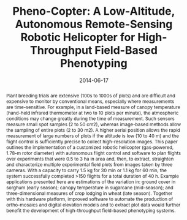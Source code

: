 ---
authors: 
 - Scott C. Chapman
 - Torsten Merz 
 - Amy Chan
 - Paul Jackway
 - Stefan Hrabar
 - M. Fernanda Dreccer
 - Edward Holland
 - bangyou-zheng
 - Jun Ling
 - Jose Jimenez-Berni

doi: 10.3390/agronomy4020279
date: "2014-06-17"
image_preview: ""
math: false
publication_types: ["2"]
publication: "Agronomy"
publication_short: ""
selected: false
title: "Pheno-Copter: A Low-Altitude, Autonomous Remote-Sensing Robotic Helicopter for High-Throughput Field-Based Phenotyping"
tags: 
 - apsim
 - model
 - wheat
 - tiller


abstract: "Plant breeding trials are extensive (100s to 1000s of plots) and are difficult and expensive to monitor by conventional means, especially where measurements are time-sensitive. For example, in a land-based measure of canopy temperature (hand-held infrared thermometer at two to 10 plots per minute), the atmospheric conditions may change greatly during the time of measurement. Such sensors measure small spot samples (2 to 50 cm2), whereas image-based methods allow the sampling of entire plots (2 to 30 m2). A higher aerial position allows the rapid measurement of large numbers of plots if the altitude is low (10 to 40 m) and the flight control is sufficiently precise to collect high-resolution images. This paper outlines the implementation of a customized robotic helicopter (gas-powered, 1.78-m rotor diameter) with autonomous flight control and software to plan flights over experiments that were 0.5 to 3 ha in area and, then, to extract, straighten and characterize multiple experimental field plots from images taken by three cameras. With a capacity to carry 1.5 kg for 30 min or 1.1 kg for 60 min, the system successfully completed >150 flights for a total duration of 40 h. Example applications presented here are estimations of the variation in: ground cover in sorghum (early season); canopy temperature in sugarcane (mid-season); and three-dimensional measures of crop lodging in wheat (late season). Together with this hardware platform, improved software to automate the production of ortho-mosaics and digital elevation models and to extract plot data would further benefit the development of high-throughput field-based phenotyping systems."

---